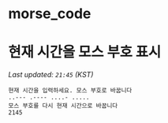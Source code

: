 # morse_code
# 현재 시간을 모스 부호 표시
<!-- MORSE_TIME_START -->
_Last updated: `21:45` (KST)_

```
현재 시간을 입력하세요. 모스 부호로 바꿉니다
..--- .---- ....- .....
모스 부호를 다시 현재 시간으로 바꿉니다
2145
```
<!-- MORSE_TIME_END -->
